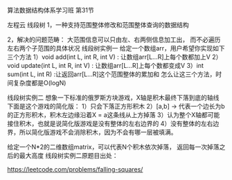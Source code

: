 算法数据结构体系学习班
第31节

左程云
线段树
1，一种支持范围整体修改和范围整体查询的数据结构

2，解决的问题范畴：
大范围信息可以只由左、右两侧信息加工出，
而不必遍历左右两个子范围的具体状况
线段树实例一
给定一个数组arr，用户希望你实现如下三个方法
1）void add(int L, int R, int V) :  让数组arr[L…R]上每个数都加上V
2）void update(int L, int R, int V) :  让数组arr[L…R]上每个数都变成V
3）int sum(int L, int R) :让返回arr[L…R]这个范围整体的累加和
怎么让这三个方法，时间复杂度都是O(logN)


线段树实例二
想象一下标准的俄罗斯方块游戏，X轴是积木最终下落到底的轴线
下面是这个游戏的简化版：
1）只会下落正方形积木
2）[a,b] -> 代表一个边长为b的正方形积木，积木左边缘沿着X = a这条线从上方掉落
3）认为整个X轴都可能接住积木，也就是说简化版游戏是没有整体的左右边界的
4）没有整体的左右边界，所以简化版游戏不会消除积木，因为不会有哪一层被填满。

给定一个N*2的二维数组matrix，可以代表N个积木依次掉落，
返回每一次掉落之后的最大高度
线段树实例二原题目出处：


https://leetcode.com/problems/falling-squares/

